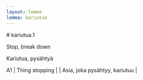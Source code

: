 ```yaml
---
layout: lemma
lemma: kariutua
---
```


<div class="sense">
# <span class="sensename">kariutua.1</span>

<span class="description">Stop, break down</span>

<span class="description">Kariutua, pysähtyä</span>

A1 | Thing stopping |   | Asia, joka pysähtyy, kariutuu |  

</div>

